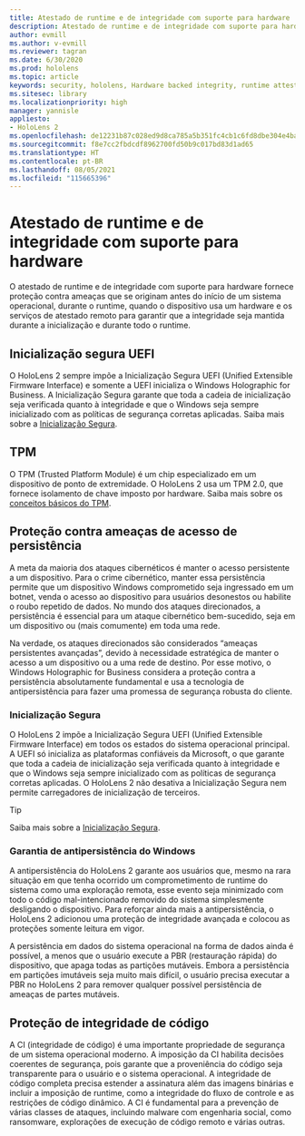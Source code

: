 ```yaml
---
title: Atestado de runtime e de integridade com suporte para hardware
description: Atestado de runtime e de integridade com suporte para hardware
author: evmill
ms.author: v-evmill
ms.reviewer: tagran
ms.date: 6/30/2020
ms.prod: hololens
ms.topic: article
keywords: security, hololens, Hardware backed integrity, runtime attestation, UEFI, UEFI secure boot, secure boot, TPM, threat protection, Windows Anti-Persistence Assurance, code integrity, code protection,
ms.sitesec: library
ms.localizationpriority: high
manager: yannisle
appliesto:
- HoloLens 2
ms.openlocfilehash: de12231b87c028ed9d8ca785a5b351fc4cb1c6fd8dbe304e4baaccd6803c5f6a
ms.sourcegitcommit: f8e7cc2fbdcdf8962700fd50b9c017bd83d1ad65
ms.translationtype: HT
ms.contentlocale: pt-BR
ms.lasthandoff: 08/05/2021
ms.locfileid: "115665396"
---
```

# <a name="hardware-backed-integrity-and-runtime-attestation"></a>Atestado de runtime e de integridade com suporte para hardware

O atestado de runtime e de integridade com suporte para hardware fornece proteção contra ameaças que se originam antes do início de um sistema operacional, durante o runtime, quando o dispositivo usa um hardware e os serviços de atestado remoto para garantir que a integridade seja mantida durante a inicialização e durante todo o runtime.

## <a name="uefi-secure-boot"></a>Inicialização segura UEFI

O HoloLens 2 sempre impõe a Inicialização Segura UEFI (Unified Extensible Firmware Interface) e somente a UEFI inicializa o Windows Holographic for Business.
A Inicialização Segura garante que toda a cadeia de inicialização seja verificada quanto à integridade e que o Windows seja sempre inicializado com as políticas de segurança corretas aplicadas. Saiba mais sobre a [Inicialização Segura](/windows-hardware/design/device-experiences/oem-secure-boot).

## <a name="tpm"></a>TPM

O TPM (Trusted Platform Module) é um chip especializado em um dispositivo de ponto de extremidade. O HoloLens 2 usa um TPM 2.0, que fornece isolamento de chave imposto por hardware. Saiba mais sobre os [conceitos básicos do TPM](/windows/security/information-protection/tpm/tpm-fundamentals).

## <a name="persistence-access-threat-protection"></a>Proteção contra ameaças de acesso de persistência

A meta da maioria dos ataques cibernéticos é manter o acesso persistente a um dispositivo. Para o crime cibernético, manter essa persistência permite que um dispositivo Windows comprometido seja ingressado em um botnet, venda o acesso ao dispositivo para usuários desonestos ou habilite o roubo repetido de dados. No mundo dos ataques direcionados, a persistência é essencial para um ataque cibernético bem-sucedido, seja em um dispositivo ou (mais comumente) em toda uma rede.  

Na verdade, os ataques direcionados são considerados “ameaças persistentes avançadas”, devido à necessidade estratégica de manter o acesso a um dispositivo ou a uma rede de destino. Por esse motivo, o Windows Holographic for Business considera a proteção contra a persistência absolutamente fundamental e usa a tecnologia de antipersistência para fazer uma promessa de segurança robusta do cliente.

### <a name="secure-boot"></a>Inicialização Segura

O HoloLens 2 impõe a Inicialização Segura UEFI (Unified Extensible Firmware Interface) em todos os estados do sistema operacional principal. A UEFI só inicializa as plataformas confiáveis da Microsoft, o que garante que toda a cadeia de inicialização seja verificada quanto à integridade e que o Windows seja sempre inicializado com as políticas de segurança corretas aplicadas. O HoloLens 2 não desativa a Inicialização Segura nem permite carregadores de inicialização de terceiros.

> [!Tip]
> Saiba mais sobre a [Inicialização Segura](/windows-hardware/design/device-experiences/oem-secure-boot).

### <a name="windows-anti-persistence-assurance"></a>Garantia de antipersistência do Windows

A antipersistência do HoloLens 2 garante aos usuários que, mesmo na rara situação em que tenha ocorrido um comprometimento de runtime do sistema como uma exploração remota, esse evento seja minimizado com todo o código mal-intencionado removido do sistema simplesmente desligando o dispositivo. Para reforçar ainda mais a antipersistência, o HoloLens 2 adicionou uma proteção de integridade avançada e colocou as proteções somente leitura em vigor.

A persistência em dados do sistema operacional na forma de dados ainda é possível, a menos que o usuário execute a PBR (restauração rápida) do dispositivo, que apaga todas as partições mutáveis. Embora a persistência em partições imutáveis ​​seja muito mais difícil, o usuário precisa executar a PBR no HoloLens 2 para remover qualquer possível persistência de ameaças de partes mutáveis.

## <a name="code-integrity-protection"></a>Proteção de integridade de código

A CI (integridade de código) é uma importante propriedade de segurança de um sistema operacional moderno. A imposição da CI habilita decisões coerentes de segurança, pois garante que a proveniência do código seja transparente para o usuário e o sistema operacional. A integridade de código completa precisa estender a assinatura além das imagens binárias e incluir a imposição de runtime, como a integridade do fluxo de controle e as restrições de código dinâmico. A CI é fundamental para a prevenção de várias classes de ataques, incluindo malware com engenharia social, como ransomware, explorações de execução de código remoto e várias outras.
